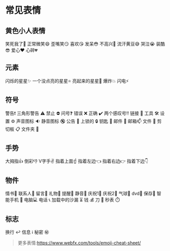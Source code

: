 # 常见表情

## 黄色小人表情

笑死我了:rofl:
正常微笑:smile:
歪嘴笑:smirk:
喜欢:kissing_heart:
发呆:flushed:
不高兴:slightly_frowning_face:
流汗黄豆:sweat_smile:
哭泣:sob:
装酷:sunglasses:
爱心:heart:
心碎:broken_heart:

## 元素
闪烁的星星:sparkles:
一个没点亮的星星:star:
亮起来的星星:star2:
爆炸:boom:
闪电:zap:

## 符号
警告:exclamation:
三角形警告 :warning:
禁止 :no_entry:
问号:question:
错误 :x:
正确 :heavy_check_mark:
两个感叹号:bangbang:
链接 :link:
工具 :hammer_and_wrench:
设置 :gear:
声音图标 :sound:
静音图标 :mute:
公告 :loudspeaker:
上锁的 :lock:
钥匙 :key:
邮件 :email:
邮箱:mailbox:
文件 :scroll:
剪切板 :clipboard:
文件夹 :open_file_folder:

## 手势
大拇指:thumbsup:
倒彩:thumbsdown:
V字手:v:
指着上面:point_up:
指着左边:point_left:
指着右边:point_right:
指着下边:point_down:

## 物件
情书:love_letter:
联系人:busts_in_silhouette:
留言:speech_balloon:
礼物:gift:
提醒:bell:
静音:no_bell:
庆祝1:tada:
庆祝2:confetti_ball:
气球:balloon:
dvd:dvd:
保存:floppy_disk:
智能手机 :iphone:
电脑:computer:
电话 :telephone_receiver:
加载中的沙漏 :hourglass_flowing_sand:
钱 :moneybag:
刀 :hocho:
秒表 :stopwatch:

## 标志
换行 :leftwards_arrow_with_hook:
信息 :information_source:
秘密 :secret:

>更多表情:https://www.webfx.com/tools/emoji-cheat-sheet/
